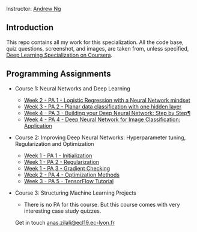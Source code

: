 Instructor: [Andrew Ng](http://www.andrewng.org/)

## Introduction

This repo contains all my work for this specialization. All the code base, quiz questions, screenshot, and images, are taken from, unless specified, [Deep Learning Specialization on Coursera](https://www.coursera.org/specializations/deep-learning).

## Programming Assignments

- Course 1: Neural Networks and Deep Learning

  - [Week 2 - PA 1 - Logistic Regression with a Neural Network mindset](https://github.com/anaszil/Neural-Networks-and-Deep-Learning/blob/main/Logistic_Regression_with_a_Neural_Network_mindset_v6a.ipynb)
  - [Week 3 - PA 2 - Planar data classification with one hidden layer](https://github.com/anaszil/Neural-Networks-and-Deep-Learning/blob/main/Planar_data_classification_with_onehidden_layer_v6c.ipynb)
  - [Week 4 - PA 3 - Building your Deep Neural Network: Step by Step¶](https://github.com/anaszil/Neural-Networks-and-Deep-Learning/blob/main/Building_your_Deep_Neural_Network_Step_by_Step_v8a.ipynb)
  - [Week 4 - PA 4 - Deep Neural Network for Image Classification: Application](https://github.com/anaszil/Neural-Networks-and-Deep-Learning/blob/main/Deep%20Neural%20Network%20-%20Application%20v8.ipynb)

- Course 2: Improving Deep Neural Networks: Hyperparameter tuning, Regularization and Optimization

  - [Week 1 - PA 1 - Initialization](#)
  - [Week 1 - PA 2 - Regularization](#)
  - [Week 1 - PA 3 - Gradient Checking](#)
  - [Week 2 - PA 4 - Optimization Methods](#)
  - [Week 3 - PA 5 - TensorFlow Tutorial](#)

- Course 3: Structuring Machine Learning Projects

  - There is no PA for this course. But this course comes with very interesting case study quizzes.
  
  
  Get in touch anas.zilali@ecl19.ec-lyon.fr
